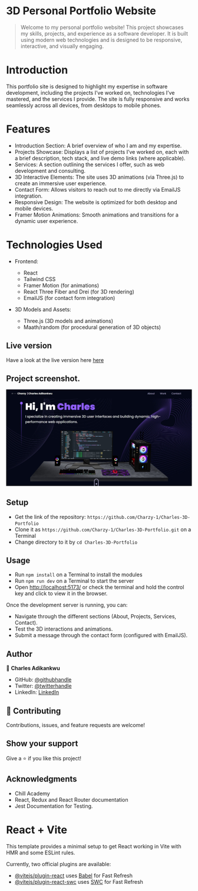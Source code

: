 # 3D Personal Portfolio Website

> Welcome to my personal portfolio website! This project showcases my skills, projects, and experience as a software developer. It is built using modern web technologies and is designed to be responsive, interactive, and visually engaging.

# Introduction
This portfolio site is designed to highlight my expertise in software development, including the projects I’ve worked on, technologies I’ve mastered, and the services I provide. The site is fully responsive and works seamlessly across all devices, from desktops to mobile phones.

# Features
- Introduction Section: A brief overview of who I am and my expertise.
- Projects Showcase: Displays a list of projects I’ve worked on, each with a brief description, tech stack, and live demo links (where applicable).
- Services: A section outlining the services I offer, such as web development and consulting.
- 3D Interactive Elements: The site uses 3D animations (via Three.js) to create an immersive user experience.
- Contact Form: Allows visitors to reach out to me directly via EmailJS integration.
- Responsive Design: The website is optimized for both desktop and mobile devices.
- Framer Motion Animations: Smooth animations and transitions for a dynamic user experience.

# Technologies Used
- Frontend:
    - React
    - Tailwind CSS
    - Framer Motion (for animations)
    - React Three Fiber and Drei (for 3D rendering)
    - EmailJS (for contact form integration)

- 3D Models and Assets:
    - Three.js (3D models and animations)
    - Maath/random (for procedural generation of 3D objects)

## Live version

Have a look at the live version here [here](https://charlesadikankwu.netlify.app/)

## Project screenshot.

![screenshot](./public/images/Screenshot.jpg)

## Setup

- Get the link of the repository: `https://github.com/Charzy-1/Charles-3D-Portfolio`
- Clone it as `https://github.com/Charzy-1/Charles-3D-Portfolio.git` on a Terminal
- Change directory to it by `cd Charles-3D-Portfolio`

## Usage

- Run `npm install` on a Terminal to install the modules
- Run `npm run dev` on a Terminal to start the server 
- Open [http://localhost:5173/](http://localhost:5173) or check the terminal and hold the control key and click to view it in the browser.

Once the development server is running, you can:

- Navigate through the different sections (About, Projects, Services, Contact).
- Test the 3D interactions and animations.
- Submit a message through the contact form (configured with EmailJS).


## Author

👤 **Charles Adikankwu**

- GitHub: [@githubhandle](https://github.com/Charzy-1)
- Twitter: [@twitterhandle](https://x.com/CharlyB124?t=DqI9VdevQ1kz7k3u2dOOtQ&s=08)
- LinkedIn: [LinkedIn](https://www.linkedin.com/in/charles-adikankwu)


## 🤝 Contributing

Contributions, issues, and feature requests are welcome!

## Show your support

Give a ⭐️ if you like this project!

## Acknowledgments

- Chill Academy
- React, Redux and React Router documentation
- Jest Documentation for Testing.

# React + Vite

This template provides a minimal setup to get React working in Vite with HMR and some ESLint rules.

Currently, two official plugins are available:

- [@vitejs/plugin-react](https://github.com/vitejs/vite-plugin-react/blob/main/packages/plugin-react/README.md) uses [Babel](https://babeljs.io/) for Fast Refresh
- [@vitejs/plugin-react-swc](https://github.com/vitejs/vite-plugin-react-swc) uses [SWC](https://swc.rs/) for Fast Refresh
